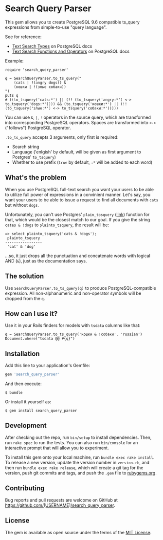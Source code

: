 # Search Query Parser

This gem allows you to create PostgreSQL 9.6 compatible ts_query expressions from simple-to-use "query language".

See for reference:

* [Text Search Types](https://www.postgresql.org/docs/9.6/static/datatype-textsearch.html) on PostgreSQL docs
* [Text Search Functions and Operators](https://www.postgresql.org/docs/9.6/static/functions-textsearch.html) on PostgreSQL docs

Example:

```
require 'search_query_parser'

q = SearchQueryParser.to_ts_query("
    (cats | !(angry dogs)) &
    (кошки | !(злые собаки))
")
puts q
# ((to_tsquery('cats:*') || (!! (to_tsquery('angry:*') <-> to_tsquery('dogs:*')))) && (to_tsquery('кошки:*') || (!! (to_tsquery('злые:*') <-> to_tsquery('собаки:*')))))
```

You can use `&`, `|`, `!` operators in the source query, which are transformed into corresponding PostgreSQL operators. Spaces are transformed into `<->` ("follows") PostgreSQL operator.

`.to_ts_query` accepts 3 arguments, only first is required:

* Search string
* Language ('enlgish' by default, will be given as first argument to Postgres' `to_tsquery`)
* Whether to use prefix (`true` by default, `:*` will be added to each word)

## What's the problem

When you use PostgreSQL full-text search you want your users to be able to utilize full power of expressions in a convinient manner. Let's say, you want your users to be able to issue a request to find all documents with `cats` but without `dogs`.

Unfortunately, you can't use Postgres' `plain_tosquery` ([link](https://www.postgresql.org/docs/9.6/static/functions-textsearch.html)) function for that, which would be the closest match to our goal. If you give the string `cates & !dogs` to `plainto_tsquery`, the result will be:

```
=> select plainto_tsquery('cats & !dogs');
 plainto_tsquery
-----------------
 'cat' & 'dog'
```

...so, it just drops all the punctuation and concatenate words with logical AND (`&`), just as the documentation says.

## The solution

Use `SearchQueryParser.to_ts_query(q)` to produce PostgreSQL-compatible expression. All non-alphanumeric and non-operator symbols will be dropped from the `q`.

## How can I use it?

Use it in your Rails finders for models with `tsdata` columns like that:

```
q = SearchQueryParser.to_ts_query('кошки & !собаки', 'russian')
Document.where("tsdata @@ #{q}")
```

## Installation

Add this line to your application's Gemfile:

```ruby
gem 'search_query_parser'
```

And then execute:

    $ bundle

Or install it yourself as:

    $ gem install search_query_parser

## Development

After checking out the repo, run `bin/setup` to install dependencies. Then, run `rake spec` to run the tests. You can also run `bin/console` for an interactive prompt that will allow you to experiment.

To install this gem onto your local machine, run `bundle exec rake install`. To release a new version, update the version number in `version.rb`, and then run `bundle exec rake release`, which will create a git tag for the version, push git commits and tags, and push the `.gem` file to [rubygems.org](https://rubygems.org).

## Contributing

Bug reports and pull requests are welcome on GitHub at https://github.com/[USERNAME]/search_query_parser.

## License

The gem is available as open source under the terms of the [MIT License](https://opensource.org/licenses/MIT).

